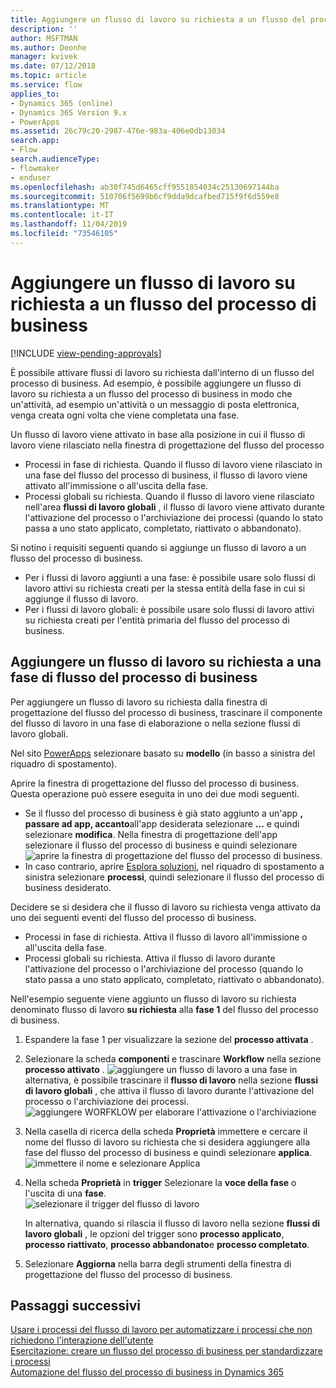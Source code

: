 ```yaml
---
title: Aggiungere un flusso di lavoro su richiesta a un flusso del processo di business
description: ''
author: MSFTMAN
ms.author: Deonhe
manager: kvivek
ms.date: 07/12/2018
ms.topic: article
ms.service: flow
applies_to:
- Dynamics 365 (online)
- Dynamics 365 Version 9.x
- PowerApps
ms.assetid: 26c79c20-2987-476e-983a-406e0db13034
search.app:
- Flow
search.audienceType:
- flowmaker
- enduser
ms.openlocfilehash: ab30f745d6465cff9551854034c25130697144ba
ms.sourcegitcommit: 510706f5699b6cf9dda9dcafbed715f9f6d559e8
ms.translationtype: MT
ms.contentlocale: it-IT
ms.lasthandoff: 11/04/2019
ms.locfileid: "73546105"
---
```

# <a name="add-an-on-demand-workflow-to-a-business-process-flow"></a>Aggiungere un flusso di lavoro su richiesta a un flusso del processo di business
[!INCLUDE [view-pending-approvals](includes/cc-rebrand.md)]

È possibile attivare flussi di lavoro su richiesta dall'interno di un flusso del processo di business. Ad esempio, è possibile aggiungere un flusso di lavoro su richiesta a un flusso del processo di business in modo che un'attività, ad esempio un'attività o un messaggio di posta elettronica, venga creata ogni volta che viene completata una fase. 

Un flusso di lavoro viene attivato in base alla posizione in cui il flusso di lavoro viene rilasciato nella finestra di progettazione del flusso del processo
- Processi in fase di richiesta. Quando il flusso di lavoro viene rilasciato in una fase del flusso del processo di business, il flusso di lavoro viene attivato all'immissione o all'uscita della fase. 
- Processi globali su richiesta. Quando il flusso di lavoro viene rilasciato nell'area **flussi di lavoro globali** , il flusso di lavoro viene attivato durante l'attivazione del processo o l'archiviazione dei processi (quando lo stato passa a uno stato applicato, completato, riattivato o abbandonato). 

Si notino i requisiti seguenti quando si aggiunge un flusso di lavoro a un flusso del processo di business.
- Per i flussi di lavoro aggiunti a una fase: è possibile usare solo flussi di lavoro attivi su richiesta creati per la stessa entità della fase in cui si aggiunge il flusso di lavoro.  
- Per i flussi di lavoro globali: è possibile usare solo flussi di lavoro attivi su richiesta creati per l'entità primaria del flusso del processo di business.

## <a name="add-an-on-demand-workflow-to-a-business-process-flow-stage"></a>Aggiungere un flusso di lavoro su richiesta a una fase di flusso del processo di business

Per aggiungere un flusso di lavoro su richiesta dalla finestra di progettazione del flusso del processo di business, trascinare il componente del flusso di lavoro in una fase di elaborazione o nella sezione flussi di lavoro globali. 

Nel sito [PowerApps](https://web.powerapps.com) selezionare basato su **modello** (in basso a sinistra del riquadro di spostamento). 

Aprire la finestra di progettazione del flusso del processo di business. Questa operazione può essere eseguita in uno dei due modi seguenti.
- Se il flusso del processo di business è già stato aggiunto a un'app **, passare ad app, accanto**all'app desiderata selezionare **...** e quindi selezionare **modifica**. Nella finestra di progettazione dell'app selezionare il flusso del processo di business e quindi selezionare ![aprire la finestra di progettazione del flusso del processo di business](media/dynamics365-open-designer.PNG).  
- In caso contrario, aprire [Esplora soluzioni](/powerapps/maker/model-driven-apps/advanced-navigation.md#solution-explorer), nel riquadro di spostamento a sinistra selezionare **processi**, quindi selezionare il flusso del processo di business desiderato. 

Decidere se si desidera che il flusso di lavoro su richiesta venga attivato da uno dei seguenti eventi del flusso del processo di business. 
- Processi in fase di richiesta. Attiva il flusso di lavoro all'immissione o all'uscita della fase. 
- Processi globali su richiesta. Attiva il flusso di lavoro durante l'attivazione del processo o l'archiviazione del processo (quando lo stato passa a uno stato applicato, completato, riattivato o abbandonato). 

Nell'esempio seguente viene aggiunto un flusso di lavoro su richiesta denominato flusso di lavoro **su richiesta** alla **fase 1** del flusso del processo di business. 

1. Espandere la fase 1 per visualizzare la sezione del **processo attivata** . 
2. Selezionare la scheda **componenti** e trascinare **Workflow** nella sezione **processo attivato** .
    ![aggiungere un flusso di lavoro a una fase](media/add-workflow-to-bpf-1.png) in alternativa, è possibile trascinare il **flusso di lavoro** nella sezione **flussi di lavoro globali** , che attiva il flusso di lavoro durante l'attivazione del processo o l'archiviazione dei processi.
 ![aggiungere WORFKLOW per elaborare l'attivazione o l'archiviazione](media/add-workflow-to-bpf-global.png)
3. Nella casella di ricerca della scheda **Proprietà** immettere e cercare il nome del flusso di lavoro su richiesta che si desidera aggiungere alla fase del flusso del processo di business e quindi selezionare **applica**.
    ![immettere il nome e selezionare Applica](media/add-workflow-to-bpf-2.png)
4. Nella scheda **Proprietà** in **trigger** Selezionare la **voce della fase** o l'uscita di una **fase**.  
    ![selezionare il trigger del flusso di lavoro](media/workflow-trigger.png)
   
    In alternativa, quando si rilascia il flusso di lavoro nella sezione **flussi di lavoro globali** , le opzioni del trigger sono **processo applicato**, **processo riattivato**, **processo abbandonato**e **processo completato**.

5. Selezionare **Aggiorna** nella barra degli strumenti della finestra di progettazione del flusso del processo di business.
 
## <a name="next-steps"></a>Passaggi successivi
[Usare i processi del flusso di lavoro per automatizzare i processi che non richiedono l'interazione dell'utente](workflow-processes.md) <br/>
[Esercitazione: creare un flusso del processo di business per standardizzare i processi](create-business-process-flow.md) <br/>
[Automazione del flusso del processo di business in Dynamics 365](https://blogs.msdn.microsoft.com/crm/2017/03/28/business-process-flow-automation-in-dynamics-365/)
